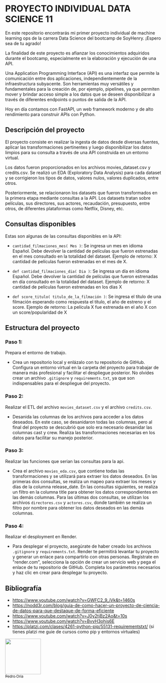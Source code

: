 # PROYECTO INDIVIDUAL DATA SCIENCE 11

En este repositorio encontrarás mi primer proyecto individual de machine learning ops de la carrera Data Science del bootcamp de SoyHenry. ¡Espero sea de tu agrado!

La finalidad de este proyecto es afianzar los conocimientos adquiridos durante el bootcamp, especialmente en la elaboración y ejecución de una API.

Una Application Programming Interface (API) es una interfaz que permite la comunicación entre dos aplicaciones, independientemente de la infraestructura subyacente. Son herramientas muy versátiles y fundamentales para la creación de, por ejemplo, pipelines, ya que permiten mover y brindar acceso simple a los datos que se deseen disponibilizar a través de diferentes endpoints o puntos de salida de la API.

Hoy en día contamos con FastAPI, un web framework moderno y de alto rendimiento para construir APIs con Python.

## Descripción del proyecto

El proyecto consiste en realizar la ingesta de datos desde diversas fuentes, aplicar las transformaciones pertinentes y luego disponibilizar los datos limpios para su consulta a través de una API construida en un entorno virtual.

Los datos fueron proporcionados en los archivos movies_dataset.csv y credits.csv. Se realizó un EDA (Exploratory Data Analysis) para cada dataset y se corrigieron los tipos de datos, valores nulos, valores duplicados, entre otros.

Posteriormente, se relacionaron los datasets que fueron transformados en la primera etapa mediante consultas a la API. Los datasets tratan sobre películas, sus directores, sus actores, recaudación, presupuesto, entre otros, de diferentes plataformas como Netflix, Disney, etc.

## Consultas disponibles

Estas son algunas de las consultas disponibles en la API:

- `cantidad_filmaciones_mes( Mes )`: Se ingresa un mes en idioma Español. Debe devolver la cantidad de películas que fueron estrenadas en el mes consultado en la totalidad del dataset. Ejemplo de retorno: X cantidad de películas fueron estrenadas en el mes de X.

- `def cantidad_filmaciones_dia( Dia )`: Se ingresa un día en idioma Español. Debe devolver la cantidad de películas que fueron estrenadas en día consultado en la totalidad del dataset. Ejemplo de retorno: X cantidad de películas fueron estrenadas en los días X

- `def score_titulo( titulo_de_la_filmación )`: Se ingresa el título de una filmación esperando como respuesta el título, el año de estreno y el score. Ejemplo de retorno: La película X fue estrenada en el año X con un score/popularidad de X

## Estructura del proyecto

### Paso 1:
Prepara el entorno de trabajo.
- Crea un repositorio local y enlázalo con tu repositorio de GitHub. Configura un entorno virtual en la carpeta del proyecto para trabajar de manera más profesional y facilitar el despliegue posterior. No olvides crear un archivo `.gitignore` y `requirements.txt`, ya que son indispensables para el despliegue del proyecto.

### Paso 2:
Realizar el ETL del archivo `movies_dataset.csv` y el archivo `credits.csv`.
- Desanida las columnas de los archivos para acceder a los datos deseados. En este caso, se desanidaron todas las columnas, pero al final del proyecto se descubrió que solo era necesario desanidar las columnas cast y crew. Realiza las transformaciones necesarias en los datos para facilitar su manejo posterior.

### Paso 3:
Realizar las funciones que serian las consultas para la api.
- Crea el archivo `movies_eda.csv`, que contiene todas las transformaciones y se utilizará para extraer los datos deseados. En las primeras dos consultas, se realiza un mapeo para extraer los meses y días de la columna release_date. En las consultas siguientes, se realiza un filtro en la columna title para obtener los datos correspondientes en las demás columnas. Para las últimas dos consultas, se utilizan los archivos `directores.csv` y `actores.csv`, donde también se realiza un filtro por nombre para obtener los datos deseados en las demás columnas.

### Paso 4:
Realizar el desployment en Render.
- Para desplegar el proyecto, asegúrate de haber creado los archivos `.gitignore` y `requirements.txt`. Render te permitirá levantar tu proyecto y generar un enlace para compartirlo con otras personas. Regístrate en "render.com", selecciona la opción de crear un servicio web y pega el enlace de tu repositorio de GitHub. Completa los parámetros necesarios y haz clic en crear para desplegar tu proyecto.

## Bibliografía

- https://www.youtube.com/watch?v=GWFC2_9_iVk&t=1460s
- https://nodd3r.com/blog/guia-de-como-hacer-un-proyecto-de-ciencia-de-datos-para-que-destaque-de-forma-eficiente
- https://www.youtube.com/watch?v=J0y2tjBz2Ao&t=10s
- https://www.youtube.com/watch?v=BvvH3ohis6E
- https://platzi.com/clases/4261-python-pip/55131-requirementstxt/ (si tienes platzi me guie de cursos como pip y entornos virtuales)


[<img src="https://avatars.githubusercontent.com/u/117546891?s=400&u=6a6327d1cbf13545fd79dbb73d8193b5b01e5548&v=4" width=115><br><sub>Pedro Oria</sub>](https://github.com/pedroOria)